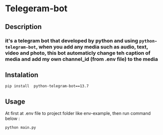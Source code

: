 # Telegeram-bot


## Description 

### it's a telegram bot that developed by python and using `python-telegram-bot`, when you add any media such as audio, text, video and photo, this bot automaticly change teh caption of media and add my own channel_id (from .env file) to the media 

## Instalation


```bash
pip install  python-telegram-bot==13.7
```


## Usage

At first at .env file to project folder like env-example, then run command below  : 
```bash
python main.py
```
